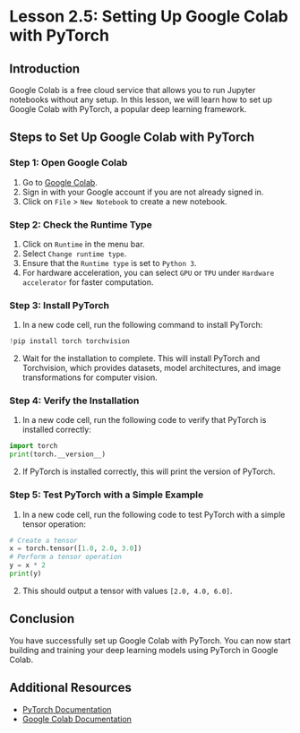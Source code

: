 # Lesson 2.5: Setting Up Google Colab with PyTorch

## Introduction

Google Colab is a free cloud service that allows you to run Jupyter notebooks without any setup. In this lesson, we will learn how to set up Google Colab with PyTorch, a popular deep learning framework.

## Steps to Set Up Google Colab with PyTorch

### Step 1: Open Google Colab

1. Go to [Google Colab](https://colab.research.google.com/).
2. Sign in with your Google account if you are not already signed in.
3. Click on `File` > `New Notebook` to create a new notebook.

### Step 2: Check the Runtime Type

1. Click on `Runtime` in the menu bar.
2. Select `Change runtime type`.
3. Ensure that the `Runtime type` is set to `Python 3`.
4. For hardware acceleration, you can select `GPU` or `TPU` under `Hardware accelerator` for faster computation.

### Step 3: Install PyTorch

1. In a new code cell, run the following command to install PyTorch:

```python
!pip install torch torchvision
```

2. Wait for the installation to complete. This will install PyTorch and Torchvision, which provides datasets, model architectures, and image transformations for computer vision.

### Step 4: Verify the Installation

1. In a new code cell, run the following code to verify that PyTorch is installed correctly:

```python
import torch
print(torch.__version__)
```

2. If PyTorch is installed correctly, this will print the version of PyTorch.

### Step 5: Test PyTorch with a Simple Example

1. In a new code cell, run the following code to test PyTorch with a simple tensor operation:

```python
# Create a tensor
x = torch.tensor([1.0, 2.0, 3.0])
# Perform a tensor operation
y = x * 2
print(y)
```

2. This should output a tensor with values `[2.0, 4.0, 6.0]`.

## Conclusion

You have successfully set up Google Colab with PyTorch. You can now start building and training your deep learning models using PyTorch in Google Colab.

## Additional Resources

- [PyTorch Documentation](https://pytorch.org/docs/stable/index.html)
- [Google Colab Documentation](https://colab.research.google.com/notebooks/intro.ipynb)
